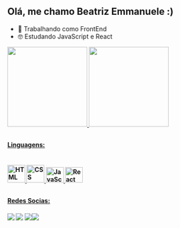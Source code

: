 ## Olá, me chamo Beatriz Emmanuele :)

- 💟 Trabalhando como FrontEnd
- 🤓 Estudando JavaScript e React

<div>
  <a href= "https://beacons.ai/BeatrizEmmanuele">
  <img height="180em" src="https://github-readme-stats.vercel.app/api?username=BeatrizEmmanuele&show_icons=true&theme=dracula&include_all_commits=true&count_private=true"/>
  <img height="180em" src="https://github-readme-stats.vercel.app/api/top-langs/?username=BeatrizEmmanuele&layout=compact&langs_count=16&theme=dracula" />
</div>

##
<h4>Linguagens:<h4/>
<div style="display: inline_block"><br>
  <img aling="center" alt="HTML" height="40" width="40" src="https://cdn.jsdelivr.net/gh/devicons/devicon/icons/html5/html5-original-wordmark.svg"/>
  <img aling="center" alt="CSS" height="40" width="40" src="https://cdn.jsdelivr.net/gh/devicons/devicon/icons/css3/css3-original-wordmark.svg"/>
  <img aling="center" alt="JavaScript" height="35" width="40" src="https://cdn.jsdelivr.net/gh/devicons/devicon/icons/javascript/javascript-original.svg"/>
  <img aling="center" alt="React" height="35" width="40" src="https://cdn.jsdelivr.net/gh/devicons/devicon/icons/react/react-original.svg"/>
</div>

 ##
 <h4>Redes Socias:<h4/>
<div> 
  <a href="https://instagram.com/bia_manu_03" target="_blank"><img src="https://img.shields.io/badge/-Instagram-%23E4405F?style=for-the-badge&logo=instagram&logoColor=white" target="_blank"></a>
 <a href="https://discord.com/channels/@me" target="_blank"><img src="https://img.shields.io/badge/Discord-7289DA?style=for-the-badge&logo=discord&logoColor=white" target="_blank"></a> 
  <a href = "mailto:beatrizemmanuele@gmail.com"><img src="https://img.shields.io/badge/Gmail-D14836?style=for-the-badge&logo=gmail&logoColor=white" target="_blank></a>
  <a href="https://www.linkedin.com/in/beatriz-emmanuele-792447245" target="_blank"><img src="https://img.shields.io/badge/-LinkedIn-%230077B5?style=for-the-badge&logo=linkedin&logoColor=white" target="_blank"></a> 
  
</div>
